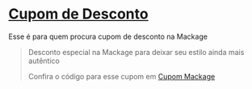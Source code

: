 # [Cupom de Desconto](https://github.com/CupomDeDesconto/Promocoes/blob/main/README.md)
Esse é para quem procura cupom de desconto na Mackage
<blockquote cite="https://asasdodesconto.com/moda-e-acessorios/desconto-especial-na-mackage-para-deixar-seu-estilo-ainda-mais-autentico-17020"><p>Desconto especial na Mackage para deixar seu estilo ainda mais autêntico</p><footer>Confira o código para esse cupom em <a href="https://asasdodesconto.com/moda-e-acessorios/desconto-especial-na-mackage-para-deixar-seu-estilo-ainda-mais-autentico-17020">Cupom Mackage</a></footer></blockquote>